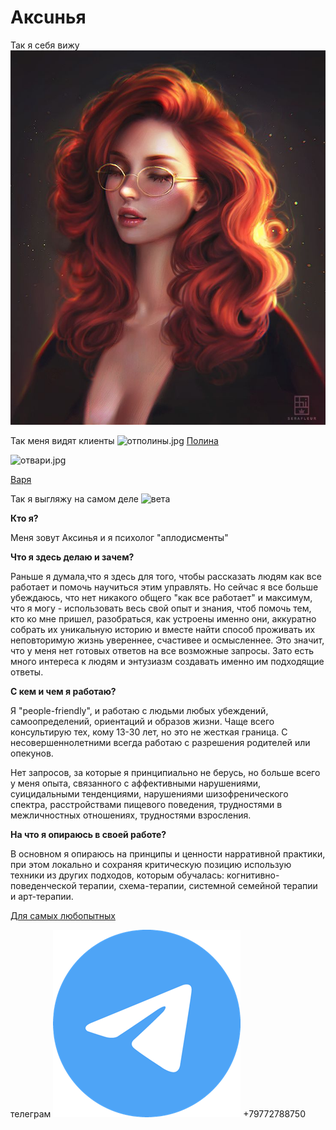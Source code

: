 # Аксuнья
Так я себя вижу
![так я себя вижу я](/assets/face.png)

Так меня видят клиенты
![отполины.jpg]({{site.baseurl}}/отполины.jpg)
[Полина](https://vk.com/wannadiehappy "Полина")



![отвари.jpg]({{site.baseurl}}/отвари.jpg)

[Варя](https://instagram.com/equabl.e?utm_medium=copy_link "Варя")

Так я выгляжу на самом деле
![вета](/вета.jpg)

**Кто я?**

Меня зовут Аксинья и я психолог "аплодисменты"

**Что я здесь делаю и зачем?**

Раньше я думала,что я здесь для того, чтобы рассказать людям как все работает и помочь научиться этим управлять. Но сейчас я все больше убеждаюсь, что нет никакого общего "как все работает" и максимум, что я могу - использовать весь свой опыт и знания, чтоб помочь тем, кто ко мне пришел, разобраться, как устроены именно они, аккуратно собрать их уникальную историю и вместе найти способ проживать их неповторимую жизнь увереннее, счастивее и осмысленнее. Это значит, что у меня нет готовых ответов на все возможные запросы. Зато есть много интереса к людям и энтузиазм создавать именно им подходящие ответы.

**С кем и чем я работаю?**

Я "people-friendly", и работаю с людьми любых убеждений, самоопределений, ориентаций и образов жизни. Чаще всего консультирую тех, кому 13-30 лет, но это не жесткая граница. С несовершеннолетними всегда работаю с разрешения родителей или опекунов.

Нет запросов, за которые я принципиально не берусь, но больше всего у меня опыта, связанного с аффективными нарушениями, суицидальными тенденциями, нарушениями шизофренического спектра, расстройствами пищевого поведения, трудностями в межличностных отношениях, трудностями взросления.

**На что я опираюсь в своей работе?**

В основном я опираюсь на принципы и ценности нарративной практики, при этом локально и сохраняя критическую позицию использую техники из других подходов, которым обучалась: когнитивно-поведенческой терапии, схема-терапии, системной семейной терапии и арт-терапии.



[Для самых любопытных](для_любопытных.md)





телеграм ![tg](/tg.png) +79772788750
